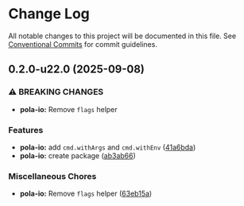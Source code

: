 # Change Log

All notable changes to this project will be documented in this file.
See [Conventional Commits](https://conventionalcommits.org) for commit guidelines.

## 0.2.0-u22.0 (2025-09-08)

### ⚠ BREAKING CHANGES

* **pola-io:** Remove `flags` helper

### Features

* **pola-io:** add `cmd.withArgs` and `cmd.withEnv` ([41a6bda](https://github.com/Agoric/agoric-sdk/commit/41a6bda7eaee3f098c311a04dec2b2222a21ddc6))
* **pola-io:** create package ([ab3ab66](https://github.com/Agoric/agoric-sdk/commit/ab3ab666eb9f4eb45aee63452ee613296d83ed43))

### Miscellaneous Chores

* **pola-io:** Remove `flags` helper ([63eb15a](https://github.com/Agoric/agoric-sdk/commit/63eb15ae9333b6b9d05dad8b1d3c900468bd2473))
